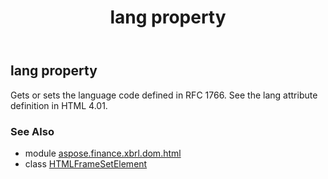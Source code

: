 ﻿---
title: lang property
second_title: Aspose.Finance for Python via .NET API References
description: 
type: docs
weight: 290
url: /python-net/aspose.finance.xbrl.dom.html/htmlframesetelement/lang/
is_root: false
---

## lang property


Gets or sets the language code defined in RFC 1766. See the lang attribute definition in HTML 4.01.

### See Also
* module [aspose.finance.xbrl.dom.html](../../)
* class [HTMLFrameSetElement](/finance/python-net/aspose.finance.xbrl.dom.html/htmlframesetelement)
